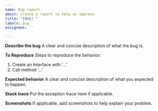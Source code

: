 ```yaml
---
name: Bug report
about: Create a report to help us improve
title: "[BUG] "
labels: bug
assignees: ''

---
```


**Describe the bug**
A clear and concise description of what the bug is.

**To Reproduce**
Steps to reproduce the behavior:
1. Create an Interface with '...'
2. Call method '...'

**Expected behavior**
A clear and concise description of what you expected to happen.

**Stack trace**
Put the exception trace here if applicable.

**Screenshots**
If applicable, add screenshots to help explain your problem.
